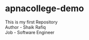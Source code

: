 # apnacollege-demo
This is my first Repository
<br>
Author - Shaik Rafiq
<br>
Job - Software Engineer